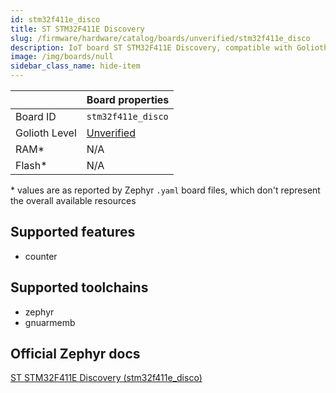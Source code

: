 ```yaml
---
id: stm32f411e_disco
title: ST STM32F411E Discovery
slug: /firmware/hardware/catalog/boards/unverified/stm32f411e_disco
description: IoT board ST STM32F411E Discovery, compatible with Golioth at unverified level.
image: /img/boards/null
sidebar_class_name: hide-item
---
```


[//]: # (This is an auto-generated file, do not edit! Changes to it will be lost upon re-generation)



|                | Board properties     |
| -------------  | -------------------- |
| Board ID       | `stm32f411e_disco` |
| Golioth Level  | [Unverified](/firmware/hardware#unverified-boards) |
| RAM*           | N/A |
| Flash*         | N/A |

\* values are as reported by Zephyr `.yaml` board files, which don't represent the overall available resources



## Supported features

* counter

## Supported toolchains

* zephyr
* gnuarmemb

## Official Zephyr docs

[ST STM32F411E Discovery (stm32f411e_disco)](https://docs.zephyrproject.org/latest/boards/st/stm32f411e_disco/doc/index.html)
